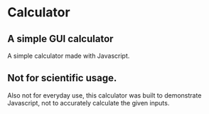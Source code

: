 # Calculator
## A simple GUI calculator
A simple calculator made with Javascript.
## Not for scientific usage.
Also not for everyday use, this calculator was built to demonstrate Javascript, not to accurately calculate the given inputs.
